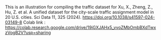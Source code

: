 This is  an illustration for compiling the traffic dataset for Xu, X., Zheng, Z., Hu, Z. et al. A unified dataset for the city-scale traffic assignment model in 20 U.S. cities. Sci Data 11, 325 (2024). https://doi.org/10.1038/s41597-024-03149-8
Colab link : https://colab.research.google.com/drive/19iGXJAHx5_vvoZMbOmbBXdTwxzVogB2V?usp=sharing
